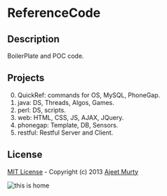 ReferenceCode
=============

## Description
BoilerPlate and POC code.

## Projects

0.  QuickRef:   commands for OS, MySQL, PhoneGap.
1.  java:       DS, Threads, Algos, Games.
2.  perl:       DS, scripts.
3.  web:        HTML, CSS, JS, AJAX, JQuery. 
4.  phonegap:   Template, DB, Sensors.
5.  restful:    Restful Server and Client.

## License

[MIT License](http://opensource.org/licenses/MIT) - Copyright (c) 2013 [Ajeet Murty](http://www.linkedin.com/in/ajeetmurty)

![this is home](https://raw.github.com/ajeetmurty/ReferenceCode/master/QuickRef/logo/earth_github.png "this is home")
